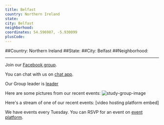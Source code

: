 ```yaml
---
title: Belfast
country: Northern Ireland
state: 
city: Belfast
neighborhood: 
coordinates: 54.596987, -5.930099
plusCode:
---
```


##Country: Northern Ireland
##State: 
##City: Belfast
##Neighborhood: 
*****
Join our [Facebook group](https://www.facebook.com/groups/free.code.camp.belfast.UK).

You can chat with us on [chat app]().

Our Group leader is [leader]()

Here are some pictures from our recent events:
![study-group-image]()

Here's a stream of one of our recent events:
[video hosting platform embed]

We have events every Tuesday. You can RSVP for an event on [event platform]().
